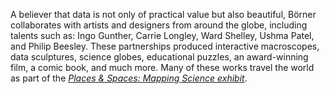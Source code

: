 A believer that data is not only of practical value but also beautiful, Börner collaborates with artists and designers from around the globe, including talents such as: Ingo Gunther, Carrie Longley, Ward Shelley, Ushma Patel, and Philip Beesley. These partnerships produced interactive macroscopes, data sculptures, science globes, educational puzzles, an award-winning film, a comic book, and much more. Many of these works travel the world as part of the [*Places & Spaces: Mapping Science exhibit*](https://scimaps.org "Places & Spaces exhibit site").
